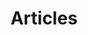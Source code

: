 ---
title: "Articles"
draft: false
# meta description
description : "Nos derniers articles. Certains sont biens."
hide_header: true
---